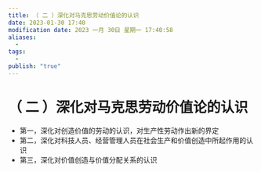 ```yaml
---
title: （ 二 ）深化对马克思劳动价值论的认识
date: 2023-01-30 17:40
modification date: 2023 一月 30日 星期一 17:40:58
aliases:
  - 
tags:
  - 
publish: "true"
---
```


# （ 二 ）深化对马克思劳动价值论的认识

- 第一，深化对创造价值的劳动的认识，对生产性劳动作出新的界定
- 第二，深化对科技人员、经营管理人员在社会生产和价值创造中所起作用的认识
- 第三，深化对价值创造与价值分配关系的认识